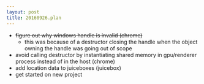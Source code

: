 ```yaml
---
layout: post
title: 20160926.plan
---
```

* <del>figure out why windows handle is invalid (chrome)</del>
  * this was because of a destructor closing the handle when the object owning the handle was going out of scope
* avoid calling destructor by instantiating shared memory in gpu/renderer process instead of in the host (chrome)
* add location data to juiceboxes (juicebox)
* get started on new project
